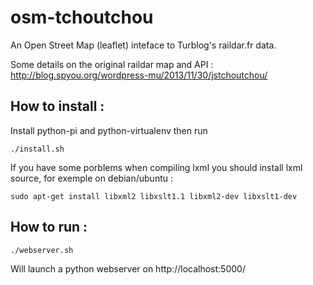 osm-tchoutchou
==============

An Open Street Map (leaflet) inteface to Turblog's raildar.fr data.

Some details on the original raildar map and API : http://blog.spyou.org/wordpress-mu/2013/11/30/jstchoutchou/


How to install :
----------------
Install python-pi and python-virtualenv then run
```
./install.sh
```

If you have some porblems when compiling lxml you should install lxml source, for exemple on debian/ubuntu :

```
sudo apt-get install libxml2 libxslt1.1 libxml2-dev libxslt1-dev
```


How to run :
------------

```
./webserver.sh

```
Will launch a python webserver on http://localhost:5000/


